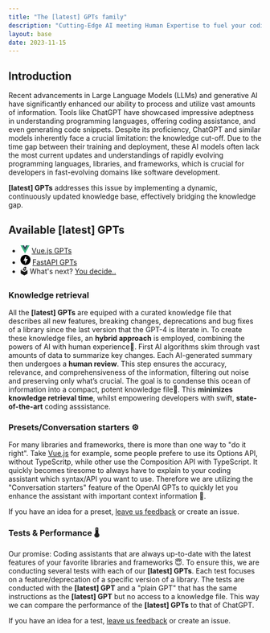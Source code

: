 ```yaml
---
title: "The [latest] GPTs family"
description: "Cutting-Edge AI meeting Human Expertise to fuel your coding journey."
layout: base
date: 2023-11-15
---
```

## Introduction
Recent advancements in Large Language Models (LLMs) and generative AI have significantly enhanced our ability to process and utilize vast amounts of information. Tools like ChatGPT have showcased impressive adeptness in understanding programming languages, offering coding assistance, and even generating code snippets. Despite its proficiency, ChatGPT and similar models inherently face a crucial limitation: the knowledge cut-off. 
Due to the time gap between their training and deployment, these AI models often lack the most current updates and understandings of rapidly evolving programming languages, libraries, and frameworks, which is crucial for developers in fast-evolving domains like software development.

**[latest] GPTs** addresses this issue by implementing a dynamic, continuously updated knowledge base, effectively bridging the knowledge gap.

## Available [latest] GPTs

- <img src="/assets/vuejs/vuejs-logo.svg" height="16" /> [Vue.js GPTs](/gpts/vuejs/)
- <img src="/assets/fastapi/fastapi-logo.svg" height="20" style="margin-right:4px;"/>[FastAPI GPTs](/gpts/fastapi/)
- 🗳️ What's next? [You decide..](https://app.formbricks.com/s/clpiu0pdy2vylqg72ki5ikev0)

### Knowledge retrieval

All the **[latest] GPTs** are equiped with a curated knowledge file that describes all new features, breaking changes, deprecations and bug fixes of a library since the last version that the GPT-4 is literate in. 
To create these knowledge files, an **hybrid approach** is employed, combining the powers of AI with human experience🤯. First AI algorithms skim through vast amounts of data to summarize key changes. Each AI-generated summary then undergoes a **human review**. This step ensures the accuracy, relevance, and comprehensiveness of the information, filtering out noise and preserving only what’s crucial.
The goal is to condense this ocean of information into a compact, potent knowledge file🤌. This **minimizes knowledge retrieval time**, whilst empowering developers with swift, **state-of-the-art** coding asssistance. 

### Presets/Conversation starters ⚙️

For many libraries and frameworks, there is more than one way to "do it right". Take [Vue.js](https://vuejs.org) for example, some people prefere to use its Options API, without TypeScritp, while other use the Composition API with TypeScript. It quickly becomes tiresome to always have to explain to your coding assistant which syntax/API you want to use. Therefore we are utilizing the "Conversation starters" feature of the OpenAI GPTs to quickly let you enhance the assistant with important context information 🚀.

If you have an idea for a preset, [leave us feedback](/README.md#contribution-guidelines) or create an issue.

### Tests & Performance 🌡️

Our promise: Coding assistants that are always up-to-date with the latest features of your favorite libraries and frameworks 😇. To ensure this, we are conducting several tests with each of our **[latest] GPTs**. Each test focuses on a feature/deprecation of a specific version of a library. The tests are conducted with the **[latest] GPT** and a "plain GPT" that has the same instructions as the **[latest] GPT** but no access to a knowledge file. This way we can compare the performance of the **[latest] GPTs** to that of ChatGPT.

If you have an idea for a test, [leave us feedback](/README.md#contribution-guidelines) or create an issue.
